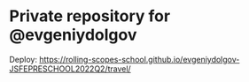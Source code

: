 # Private repository for @evgeniydolgov

Deploy: https://rolling-scopes-school.github.io/evgeniydolgov-JSFEPRESCHOOL2022Q2/travel/
